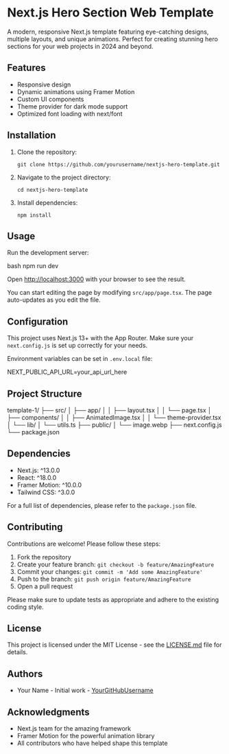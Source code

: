# Next.js Hero Section Web Template

A modern, responsive Next.js template featuring eye-catching designs, multiple layouts, and unique animations. Perfect for creating stunning hero sections for your web projects in 2024 and beyond.

## Features

- Responsive design
- Dynamic animations using Framer Motion
- Custom UI components
- Theme provider for dark mode support
- Optimized font loading with next/font

## Installation

1. Clone the repository:
   ```
   git clone https://github.com/yourusername/nextjs-hero-template.git
   ```

2. Navigate to the project directory:
   ```
   cd nextjs-hero-template
   ```

3. Install dependencies:
   ```
   npm install
   ```

## Usage

Run the development server:

bash
npm run dev

Open [http://localhost:3000](http://localhost:3000) with your browser to see the result.

You can start editing the page by modifying `src/app/page.tsx`. The page auto-updates as you edit the file.

## Configuration

This project uses Next.js 13+ with the App Router. Make sure your `next.config.js` is set up correctly for your needs.

Environment variables can be set in `.env.local` file:

NEXT_PUBLIC_API_URL=your_api_url_here



## Project Structure

template-1/
├── src/
│ ├── app/
│ │ ├── layout.tsx
│ │ └── page.tsx
│ ├── components/
│ │ ├── AnimatedImage.tsx
│ │ └── theme-provider.tsx
│ └── lib/
│ └── utils.ts
├── public/
│ └── image.webp
├── next.config.js
└── package.json


## Dependencies

- Next.js: ^13.0.0
- React: ^18.0.0
- Framer Motion: ^10.0.0
- Tailwind CSS: ^3.0.0

For a full list of dependencies, please refer to the `package.json` file.

## Contributing

Contributions are welcome! Please follow these steps:

1. Fork the repository
2. Create your feature branch: `git checkout -b feature/AmazingFeature`
3. Commit your changes: `git commit -m 'Add some AmazingFeature'`
4. Push to the branch: `git push origin feature/AmazingFeature`
5. Open a pull request

Please make sure to update tests as appropriate and adhere to the existing coding style.

## License

This project is licensed under the MIT License - see the [LICENSE.md](LICENSE.md) file for details.

## Authors

- Your Name - Initial work - [YourGitHubUsername](https://github.com/YourGitHubUsername)

## Acknowledgments

- Next.js team for the amazing framework
- Framer Motion for the powerful animation library
- All contributors who have helped shape this template
